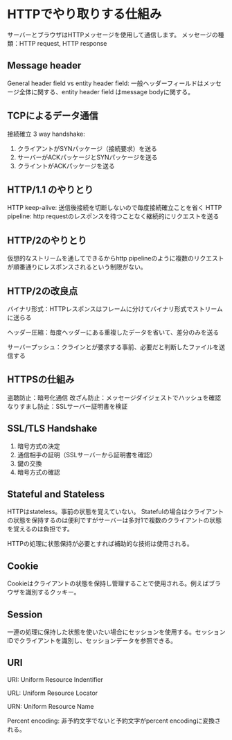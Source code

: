 # HTTPでやり取りする仕組み

サーバーとブラウザはHTTPメッセージを使用して通信します。
メッセージの種類：HTTP request, HTTP response

## Message header

General header field vs entity header field: 一般ヘッダーフィールドはメッセージ全体に関する、entity header field はmessage bodyに関する。

## TCPによるデータ通信

接続確立 3 way handshake:
1. クライアントがSYNパッケージ（接続要求）を送る
2. サーバーがACKパッケージとSYNパッケージを送る
3. クライントがACKパッケージを送る

## HTTP/1.1 のやりとり

HTTP keep-alive: 送信後接続を切断しないので毎度接続確立ことを省く
HTTP pipeline: http requestのレスポンスを待つことなく継続的にリクエストを送る

## HTTP/2のやりとり

仮想的なストリームを通してできるからhttp pipelineのように複数のリクエストが順番通りにレスポンスされるという制限がない。

## HTTP/2の改良点

バイナリ形式：HTTPレスポンスはフレームに分けてバイナリ形式でストリームに送らる

ヘッダー圧縮：毎度ヘッダーにある重複したデータを省いて、差分のみを送る

サーバープッシュ：クラインとが要求する事前、必要だと判断したファイルを送信する

## HTTPSの仕組み

盗聴防止：暗号化通信
改ざん防止：メッセージダイジェストでハッシュを確認
なりすまし防止：SSLサーバー証明書を検証

## SSL/TLS Handshake

1. 暗号方式の決定
2. 通信相手の証明（SSLサーバーから証明書を確認）
3. 鍵の交換
4. 暗号方式の確認

## Stateful and Stateless

HTTPはstateless。事前の状態を覚えていない。
Statefulの場合はクライアントの状態を保持するのは便利ですがサーバーは多対1で複数のクライアントの状態を覚えるのは負担です。

HTTPの処理に状態保持が必要とすれば補助的な技術は使用される。

## Cookie

Cookieはクライアントの状態を保持し管理することで使用される。例えばブラウザを識別するクッキー。

## Session

一連の処理に保持した状態を使いたい場合にセッションを使用する。セッションIDでクライアントを識別し、セッションデータを参照できる。

## URI

URI: Uniform Resource Indentifier

URL: Uniform Resource Locator

URN: Uniform Resource Name

Percent encoding: 非予約文字でないと予約文字がpercent encodingに変換される。
